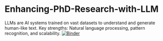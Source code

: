 # Enhancing-PhD-Research-with-LLM
LLMs are AI systems trained on vast datasets to understand and generate human-like text. Key strengths: Natural language processing, pattern recognition, and scalability.
[![Binder](https://mybinder.org/badge_logo.svg)](https://mybinder.org/v2/gh/eespina64/enhencing-PhD-Research-with-llm/main)
